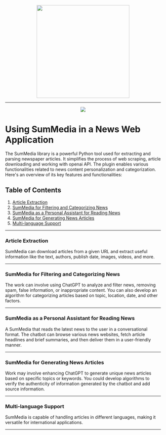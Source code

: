 <div align="center">
<img src="https://github.com/Sebastvin/engineer-demo/assets/34211633/a7327ebd-8489-4c8d-a58b-8936967bf639" height="300" width="300">
<hr>
<img src="https://github.com/Sebastvin/engineer-demo/assets/34211633/01e65a79-69e8-4c58-bccb-ab9939ecf442">
</div>



# Using SumMedia in a News Web Application

The SumMedia library is a powerful Python tool used for extracting and parsing newspaper articles. It simplifies the process of web scraping, article downloading and working with openai API.  The plugin enables various functionalities related to news content personalization and categorization. Here's an overview of its key features and functionalities:

## Table of Contents
1. [Article Extraction](#article-extraction)
2. [SumMedia for Filtering and Categorizing News](#summedia-for-filtering-and-categorizing-news)
3. [SumMedia as a Personal Assistant for Reading News](#summedia-as-a-personal-assistant-for-reading-news)
4. [SumMedia for Generating News Articles](#summedia-for-generating-news-articles)
5. [Multi-language Support](#multi-language-support)

---

### Article Extraction
SumMedia can download articles from a given URL and extract useful information like the text, authors, publish date, images, videos, and more.

---

### SumMedia for Filtering and Categorizing News
The work can involve using ChatGPT to analyze and filter news, removing spam, false information, or inappropriate content. You can also develop an algorithm for categorizing articles based on topic, location, date, and other factors.

---

### SumMedia as a Personal Assistant for Reading News
A SumMedia that reads the latest news to the user in a conversational format. The chatbot can browse various news websites, fetch article headlines and brief summaries, and then deliver them in a user-friendly manner.

---

### SumMedia for Generating News Articles
Work may involve enhancing ChatGPT to generate unique news articles based on specific topics or keywords. You could develop algorithms to verify the authenticity of information generated by the chatbot and add source information.

---

### Multi-language Support
SumMedia is capable of handling articles in different languages, making it versatile for international applications.

---

